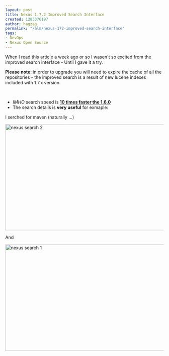 ```yaml
---
layout: post
title: Nexus 1.7.2 Improved Search Interface
created: 1283376197
author: hagzag
permalink: "/alm/nexus-172-improved-search-interface"
tags:
- DevOps
- Nexus Open Source
---
```

<p>When I read <a href="http://www.sonatype.com/people/2010/08/nexus-1-7-2-now-available-with-improved-search-interface/">this article</a> a week ago or so I wasen't so excited from the improved search interface - Until I&nbsp;gave it a try.</p>
<p><strong>Please note:&nbsp;</strong>in order to upgrade you will need to expire the cache of all the repositories - the improved search is a result of  new lucene indexes included with 1.7.x version.</p>
<p>&nbsp;</p>
<ul>
    <li><em>IMHO</em> search speed is <u><strong>10 times faster the 1.6.0</strong></u></li>
    <li>The search details is <strong>very useful</strong> for exmaple:</li>
</ul>
<p>I serched for maven (naturally ...)</p>
<p><img height="338" width="540" alt="nexus search 2" src="/files/upload/29/nexus3.PNG" /></p>
<p>And</p>
<p><img height="339" width="540" alt="nexus search 1" src="/files/upload/29/nexus2.PNG" /></p>
